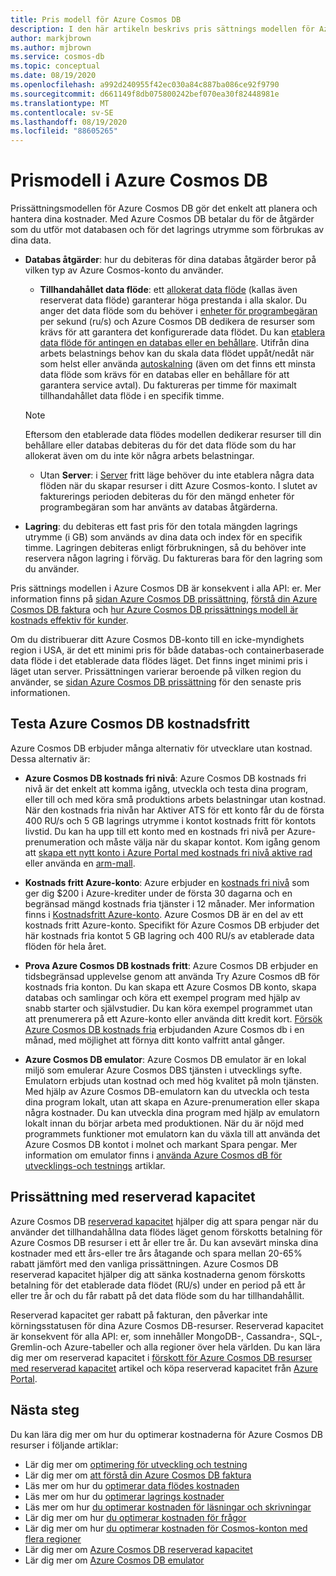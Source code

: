 ```yaml
---
title: Pris modell för Azure Cosmos DB
description: I den här artikeln beskrivs pris sättnings modellen för Azure Cosmos DB och hur det fören klar kostnads hanteringen och kostnads planeringen.
author: markjbrown
ms.author: mjbrown
ms.service: cosmos-db
ms.topic: conceptual
ms.date: 08/19/2020
ms.openlocfilehash: a992d240955f42ec030a84c887ba086ce92f9790
ms.sourcegitcommit: d661149f8db075800242bef070ea30f82448981e
ms.translationtype: MT
ms.contentlocale: sv-SE
ms.lasthandoff: 08/19/2020
ms.locfileid: "88605265"
---
```

# <a name="pricing-model-in-azure-cosmos-db"></a>Prismodell i Azure Cosmos DB

Prissättningsmodellen för Azure Cosmos DB gör det enkelt att planera och hantera dina kostnader. Med Azure Cosmos DB betalar du för de åtgärder som du utför mot databasen och för det lagrings utrymme som förbrukas av dina data.

- **Databas åtgärder**: hur du debiteras för dina databas åtgärder beror på vilken typ av Azure Cosmos-konto du använder.

  - **Tillhandahållet data flöde**: ett [allokerat data flöde](set-throughput.md) (kallas även reserverat data flöde) garanterar höga prestanda i alla skalor. Du anger det data flöde som du behöver i [enheter för programbegäran](request-units.md) per sekund (ru/s) och Azure Cosmos DB dedikera de resurser som krävs för att garantera det konfigurerade data flödet. Du kan [etablera data flöde för antingen en databas eller en behållare](set-throughput.md). Utifrån dina arbets belastnings behov kan du skala data flödet uppåt/nedåt när som helst eller använda [autoskalning](provision-throughput-autoscale.md) (även om det finns ett minsta data flöde som krävs för en databas eller en behållare för att garantera service avtal). Du faktureras per timme för maximalt tillhandahållet data flöde i en specifik timme.

   > [!NOTE]
   > Eftersom den etablerade data flödes modellen dedikerar resurser till din behållare eller databas debiteras du för det data flöde som du har allokerat även om du inte kör några arbets belastningar.

  - Utan **Server**: i [Server](serverless.md) fritt läge behöver du inte etablera några data flöden när du skapar resurser i ditt Azure Cosmos-konto. I slutet av fakturerings perioden debiteras du för den mängd enheter för programbegäran som har använts av databas åtgärderna.

- **Lagring**: du debiteras ett fast pris för den totala mängden lagrings utrymme (i GB) som används av dina data och index för en specifik timme. Lagringen debiteras enligt förbrukningen, så du behöver inte reservera någon lagring i förväg. Du faktureras bara för den lagring som du använder.

Pris sättnings modellen i Azure Cosmos DB är konsekvent i alla API: er. Mer information finns på [sidan Azure Cosmos DB prissättning](https://azure.microsoft.com/pricing/details/cosmos-db/), [förstå din Azure Cosmos DB faktura](understand-your-bill.md) och [hur Azure Cosmos DB prissättnings modell är kostnads effektiv för kunder](total-cost-ownership.md).

Om du distribuerar ditt Azure Cosmos DB-konto till en icke-myndighets region i USA, är det ett minimi pris för både databas-och containerbaserade data flöde i det etablerade data flödes läget. Det finns inget minimi pris i läget utan server. Prissättningen varierar beroende på vilken region du använder, se [sidan Azure Cosmos DB prissättning](https://azure.microsoft.com/pricing/details/cosmos-db/) för den senaste pris informationen.

## <a name="try-azure-cosmos-db-for-free"></a>Testa Azure Cosmos DB kostnadsfritt

Azure Cosmos DB erbjuder många alternativ för utvecklare utan kostnad. Dessa alternativ är:

* **Azure Cosmos DB kostnads fri nivå**: Azure Cosmos DB kostnads fri nivå är det enkelt att komma igång, utveckla och testa dina program, eller till och med köra små produktions arbets belastningar utan kostnad. När den kostnads fria nivån har Aktiver ATS för ett konto får du de första 400 RU/s och 5 GB lagrings utrymme i kontot kostnads fritt för kontots livstid. Du kan ha upp till ett konto med en kostnads fri nivå per Azure-prenumeration och måste välja när du skapar kontot. Kom igång genom att [skapa ett nytt konto i Azure Portal med kostnads fri nivå aktive rad](create-cosmosdb-resources-portal.md) eller använda en [arm-mall](manage-sql-with-resource-manager.md#free-tier).

* **Kostnads fritt Azure-konto**: Azure erbjuder en [kostnads fri nivå](https://azure.microsoft.com/free/) som ger dig $200 i Azure-krediter under de första 30 dagarna och en begränsad mängd kostnads fria tjänster i 12 månader. Mer information finns i [Kostnadsfritt Azure-konto](../cost-management-billing/manage/avoid-charges-free-account.md). Azure Cosmos DB är en del av ett kostnads fritt Azure-konto. Specifikt för Azure Cosmos DB erbjuder det här kostnads fria kontot 5 GB lagring och 400 RU/s av etablerade data flöden för hela året.

* **Prova Azure Cosmos DB kostnads fritt**: Azure Cosmos DB erbjuder en tidsbegränsad upplevelse genom att använda Try Azure Cosmos dB för kostnads fria konton. Du kan skapa ett Azure Cosmos DB konto, skapa databas och samlingar och köra ett exempel program med hjälp av snabb starter och självstudier. Du kan köra exempel programmet utan att prenumerera på ett Azure-konto eller använda ditt kredit kort. [Försök Azure Cosmos DB kostnads fria](https://azure.microsoft.com/try/cosmosdb/) erbjudanden Azure Cosmos db i en månad, med möjlighet att förnya ditt konto valfritt antal gånger.

* **Azure Cosmos DB emulator**: Azure Cosmos DB emulator är en lokal miljö som emulerar Azure Cosmos DBS tjänsten i utvecklings syfte. Emulatorn erbjuds utan kostnad och med hög kvalitet på moln tjänsten. Med hjälp av Azure Cosmos DB-emulatorn kan du utveckla och testa dina program lokalt, utan att skapa en Azure-prenumeration eller skapa några kostnader. Du kan utveckla dina program med hjälp av emulatorn lokalt innan du börjar arbeta med produktionen. När du är nöjd med programmets funktioner mot emulatorn kan du växla till att använda det Azure Cosmos DB kontot i molnet och markant Spara pengar. Mer information om emulator finns i [använda Azure Cosmos dB för utvecklings-och testnings](local-emulator.md) artiklar.

## <a name="pricing-with-reserved-capacity"></a>Prissättning med reserverad kapacitet

Azure Cosmos DB [reserverad kapacitet](cosmos-db-reserved-capacity.md) hjälper dig att spara pengar när du använder det tillhandahållna data flödes läget genom förskotts betalning för Azure Cosmos DB resurser i ett år eller tre år. Du kan avsevärt minska dina kostnader med ett års-eller tre års åtagande och spara mellan 20-65% rabatt jämfört med den vanliga prissättningen. Azure Cosmos DB reserverad kapacitet hjälper dig att sänka kostnaderna genom förskotts betalning för det etablerade data flödet (RU/s) under en period på ett år eller tre år och du får rabatt på det data flöde som du har tillhandahållit. 

Reserverad kapacitet ger rabatt på fakturan, den påverkar inte körningsstatusen för dina Azure Cosmos DB-resurser. Reserverad kapacitet är konsekvent för alla API: er, som innehåller MongoDB-, Cassandra-, SQL-, Gremlin-och Azure-tabeller och alla regioner över hela världen. Du kan lära dig mer om reserverad kapacitet i [förskott för Azure Cosmos DB resurser med reserverad kapacitet](cosmos-db-reserved-capacity.md) artikel och köpa reserverad kapacitet från [Azure Portal](https://portal.azure.com/).

## <a name="next-steps"></a>Nästa steg

Du kan lära dig mer om hur du optimerar kostnaderna för Azure Cosmos DB resurser i följande artiklar:

* Lär dig mer om [optimering för utveckling och testning](optimize-dev-test.md)
* Lär dig mer om [att förstå din Azure Cosmos DB faktura](understand-your-bill.md)
* Läs mer om hur du [optimerar data flödes kostnaden](optimize-cost-throughput.md)
* Läs mer om hur du [optimerar lagrings kostnader](optimize-cost-storage.md)
* Läs mer om hur [du optimerar kostnaden för läsningar och skrivningar](optimize-cost-reads-writes.md)
* Lär dig mer om hur [du optimerar kostnaden för frågor](optimize-cost-queries.md)
* Lär dig mer om hur [du optimerar kostnaden för Cosmos-konton med flera regioner](optimize-cost-regions.md)
* Lär dig mer om [Azure Cosmos DB reserverad kapacitet](cosmos-db-reserved-capacity.md)
* Lär dig mer om [Azure Cosmos DB emulator](local-emulator.md)
